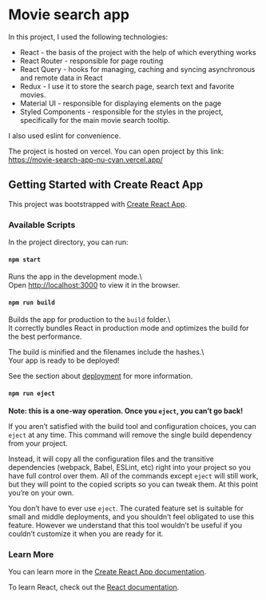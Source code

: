 # Movie search app
In this project, I used the following technologies:

- React - the basis of the project with the help of which everything
  works
- React Router - responsible for page routing
- React Query - hooks for managing, caching and syncing asynchronous
  and remote data in React
- Redux - I use it to store the search page, search text and favorite
  movies.
- Material UI - responsible for displaying elements on the page
- Styled Components - responsible for the styles in the project,
  specifically for the main movie search tooltip.

I also used eslint for convenience.

The project is hosted on vercel. You can open project by this link: https://movie-search-app-nu-cyan.vercel.app/


## Getting Started with Create React App

This project was bootstrapped with [Create React App](https://github.com/facebook/create-react-app).

### Available Scripts

In the project directory, you can run:

#### `npm start`

Runs the app in the development mode.\  
Open [http://localhost:3000](http://localhost:3000) to view it in the browser.

#### `npm run build`

Builds the app for production to the `build` folder.\  
It correctly bundles React in production mode and optimizes the build for the best performance.

The build is minified and the filenames include the hashes.\  
Your app is ready to be deployed!

See the section about [deployment](https://facebook.github.io/create-react-app/docs/deployment) for more information.

#### `npm run eject`

**Note: this is a one-way operation. Once you `eject`, you can’t go back!**

If you aren’t satisfied with the build tool and configuration choices, you can `eject` at any time. This command will remove the single build dependency from your project.

Instead, it will copy all the configuration files and the transitive dependencies (webpack, Babel, ESLint, etc) right into your project so you have full control over them. All of the commands except `eject` will still work, but they will point to the copied scripts so you can tweak them. At this point you’re on your own.

You don’t have to ever use `eject`. The curated feature set is suitable for small and middle deployments, and you shouldn’t feel obligated to use this feature. However we understand that this tool wouldn’t be useful if you couldn’t customize it when you are ready for it.

### Learn More

You can learn more in the [Create React App documentation](https://facebook.github.io/create-react-app/docs/getting-started).

To learn React, check out the [React documentation](https://reactjs.org/).
